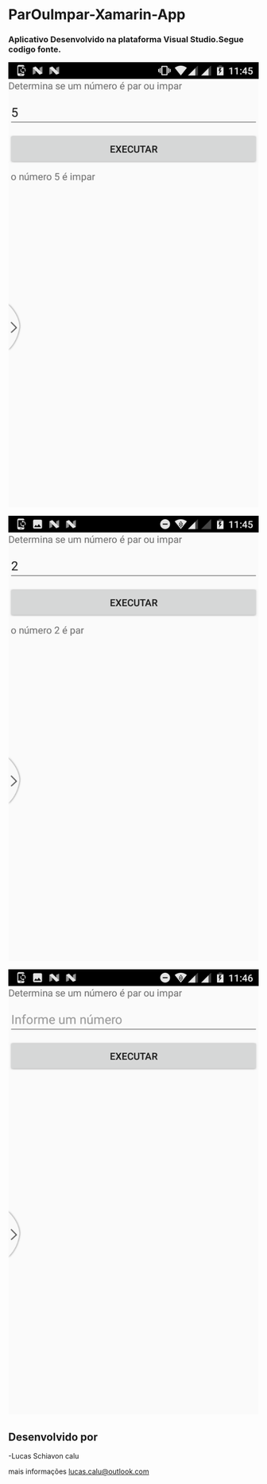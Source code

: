 # ParOuImpar-Xamarin-App

<h3>

Aplicativo Desenvolvido na plataforma Visual Studio.Segue codigo fonte.

</h3>

<p align="center">
    <img src="https://github.com/lucascalu/ParOuImpar-Xamarin-App/blob/master/Screenshot_20200402-114519.png"/>
</p>

<p align="center">
    <img src="https://github.com/lucascalu/ParOuImpar-Xamarin-App/blob/master/Screenshot_20200402-114557.png"/>
</p>

<p align="center">
    <img src="https://github.com/lucascalu/ParOuImpar-Xamarin-App/blob/master/Screenshot_20200402-114638.png"/>
</p>





## Desenvolvido por
-Lucas Schiavon calu    

mais informações lucas.calu@outlook.com
